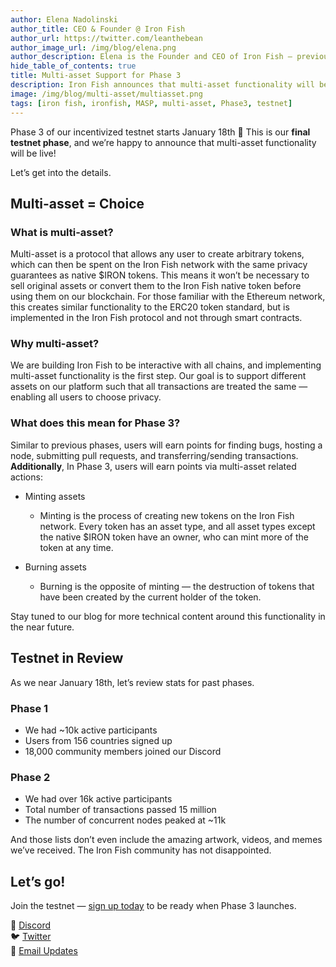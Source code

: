 ```yaml
---
author: Elena Nadolinski
author_title: CEO & Founder @ Iron Fish
author_url: https://twitter.com/leanthebean
author_image_url: /img/blog/elena.png
author_description: Elena is the Founder and CEO of Iron Fish — previously worked at Airbnb, Tilt, and Microsoft. Fell down the cryptocurrency rabbit hole in 2017. Really didn't want her insurance to know she eats pizza.
hide_table_of_contents: true
title: Multi-asset Support for Phase 3
description: Iron Fish announces that multi-asset functionality will be live on Testnet Phase 3 
image: /img/blog/multi-asset/multiasset.png
tags: [iron fish, ironfish, MASP, multi-asset, Phase3, testnet]
---
```


Phase 3 of our incentivized testnet starts January 18th 🎉 This is our **final testnet phase**, and we’re happy to announce that multi-asset functionality will be live! 

Let’s get into the details.

## Multi-asset = Choice

### What is multi-asset?

Multi-asset is a protocol that allows any user to create arbitrary tokens, which can then be spent on the Iron Fish network with the same privacy guarantees as native $IRON tokens. This means it won’t be necessary to sell original assets or convert them to the Iron Fish native token before using them on our blockchain. 
For those familiar with the Ethereum network, this creates similar functionality to the ERC20 token standard, but is implemented in the Iron Fish protocol and not through smart contracts. 

### Why multi-asset?

We are building Iron Fish to be interactive with all chains, and implementing multi-asset functionality is the first step. Our goal is to support different assets on our platform such that all transactions are treated the same — enabling all users to choose privacy. 

### What does this mean for Phase 3? 

Similar to previous phases, users will earn points for finding bugs, hosting a node, submitting pull requests, and transferring/sending transactions. **Additionally**, In Phase 3, users will earn points via multi-asset related actions:

- Minting assets
    - Minting is the process of creating new tokens on the Iron Fish network. Every token has an asset type, and all asset types except the native $IRON token have an owner, who can mint more of the token at any time. 

- Burning assets
    - Burning is the opposite of minting — the destruction of tokens that have been created by the current holder of the token. 

Stay tuned to our blog for more technical content around this functionality in the near future. 

## Testnet in Review

As we near January 18th, let’s review stats for past phases. 

### Phase 1
- We had ~10k active participants
- Users from 156 countries signed up
- 18,000 community members joined our Discord

### Phase 2
- We had over 16k active participants
- Total number of transactions passed 15 million
- The number of concurrent nodes peaked at ~11k

And those lists don’t even include the amazing artwork, videos, and memes we’ve received. The Iron Fish community has not disappointed.

## Let’s go!

Join the testnet — [sign up today](https://testnet.ironfish.network/about) to be ready when Phase 3 launches.

🎤 [Discord](https://discord.gg/EkQkEcm8DH)  
🐦 [Twitter](https://twitter.com/ironfishcrypto)  
📧 [Email Updates](https://ironfish.network/#email-signup)
